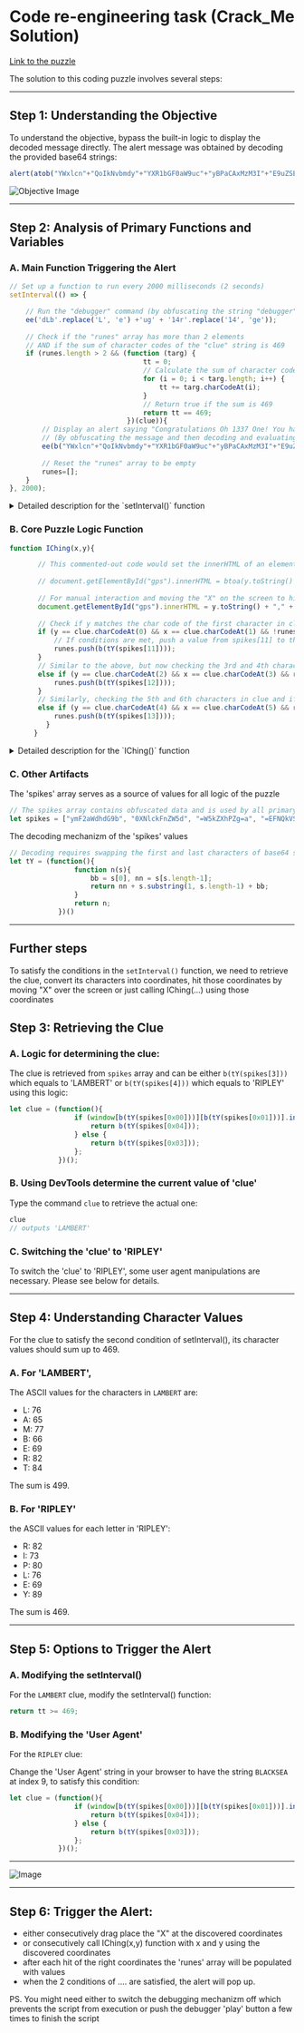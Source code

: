 # Code re-engineering task (Crack_Me Solution)

[Link to the puzzle](https://crackme.s3.amazonaws.com/crack_me_platinum.html)

The solution to this coding puzzle involves several steps:

---

## Step 1: Understanding the Objective
To understand the objective, bypass the built-in logic to display the decoded message directly. The alert message was obtained by decoding the provided base64 strings:

```javascript
alert(atob("YWxlcn"+"QoIkNvbmdy"+"YXR1bGF0aW9uc"+"yBPaCAxMzM3I"+"E9uZSEgWW91IGh"+"hdmUgZm91bmQgbXkg"+"dHJlYXN1cmUhIik="));
```

![Objective Image](https://github.com/otammato/crack_me_solution/assets/104728608/2a7669ff-78f0-4a50-a58a-ef593fb4abb7)

---

## Step 2: Analysis of Primary Functions and Variables

### A. Main Function Triggering the Alert

```javascript
// Set up a function to run every 2000 milliseconds (2 seconds)
setInterval(() => {

    // Run the "debugger" command (by obfuscating the string "debugger" and then evaluating it)
    ee('dLb'.replace('L', 'e') +'ug' + '14r'.replace('14', 'ge'));
    
    // Check if the "runes" array has more than 2 elements
    // AND if the sum of character codes of the "clue" string is 469
    if (runes.length > 2 && (function (targ) {
                                 tt = 0;
                                 // Calculate the sum of character codes
                                 for (i = 0; i < targ.length; i++) {
                                     tt += targ.charCodeAt(i);
                                 }
                                 // Return true if the sum is 469
                                 return tt == 469;
                             })(clue)){
        // Display an alert saying "Congratulations Oh 1337 One! You have found my treasure!"
        // (By obfuscating the message and then decoding and evaluating it)
        ee(b("YWxlcn"+"QoIkNvbmdy"+"YXR1bGF0aW9uc"+"yBPaCAxMzM3I"+"E9uZSEgWW91IGh"+"hdmUgZm91bmQgbXkg"+"dHJlYXN1cmUhIik="));
        
        // Reset the "runes" array to be empty
        runes=[];
    }
}, 2000);

```

<details markdown=1><summary markdown="span">Detailed description for the `setInterval()` function</summary>

 The `setInterval` function sets up a repeated action to be taken at a fixed interval. In this case, it's set to 2000 milliseconds (or 2 seconds). This means the provided function inside `setInterval` will execute every 2 seconds.
    
 #### a. `ee('dLb'.replace('L', 'e') +'ug' + '14r'.replace('14', 'ge'));`
 This line is obfuscating a string:
 
 - `'dLb'.replace('L', 'e')` results in the string "deb".
 - `'ug'` is just the string "ug".
 - `'14r'.replace('14', 'ge')` results in the string "ger".
 
 So, the final concatenated string is "debugger". This means the line translates to `ee("debugger")`. I also found out that `ee` is an alias for the `eval` function, this is a command to execute the "debugger" statement, which will pause execution in debugging tools like the Chrome DevTools.
 
 #### b. The `if` statement:
 
 This checks two conditions:
 
 i. `runes.length > 2`: This checks if the `runes` array has more than 2 elements.
 
 ii. `(function (targ) {...})(clue)`: This is an immediately-invoked function expression (IIFE). It receives `clue` as its argument (named `targ` inside the function). The function calculates the sum of the Unicode character codes of `targ` and checks if the sum equals 469.
 
 If both conditions are true, then:
 
 - The obfuscated string `b("YWxlcn"+"QoIkNvbmdy"+"YXR1bGF0aW9uc"+"yBPaCAxMzM3I"+"E9uZSEgWW91IGh"+"hdmUgZm91bmQgbXkg"+"dHJlYXN1cmUhIik=")` is decoded using function `b` (which is a variable for `atob`, responsible for decoding base64 strings) and then evaluated using `ee` (which is `eval`). The decoded string is: `alert("Congratulations Oh 1337 One! You have found my treasure!")`, which will show an alert box with this congratulatory message.
 
 - The `runes` array is reset to be empty with `runes=[]`.
 
 In summary, every 2 seconds, this script triggers a debugger, checks if certain conditions are met, and if they are, alerts the user that they've found a "treasure".

</details>

### B. Core Puzzle Logic Function

```javascript
function IChing(x,y){

       // This commented-out code would set the innerHTML of an element with id "gps" to a base64 encoded version of the coordinates x and y.
   
       // document.getElementById("gps").innerHTML = btoa(y.toString() + "," + x.toString()).replace("=", "\n\<br>\\n");
   
       // For manual interaction and moving the "X" on the screen to hit the coordinates, I set up the x and y coordinates to be displayed in the decoded format:
       document.getElementById("gps").innerHTML = y.toString() + "," + x.toString();
   
       // Check if y matches the char code of the first character in clue, x matches the char code of the second character in clue, and the runes array is currently empty.
       if (y == clue.charCodeAt(0) && x == clue.charCodeAt(1) && !runes.length){
           // If conditions are met, push a value from spikes[11] to the runes array
           runes.push(b(tY(spikes[11])));
       } 
       // Similar to the above, but now checking the 3rd and 4th characters in clue and if the runes array currently has 1 element.
       else if (y == clue.charCodeAt(2) && x == clue.charCodeAt(3) && runes.length == 1){
           runes.push(b(tY(spikes[12])));
       } 
       // Similarly, checking the 5th and 6th characters in clue and if the runes array currently has 2 elements.
       else if (y == clue.charCodeAt(4) && x == clue.charCodeAt(5) && runes.length == 2){
           runes.push(b(tY(spikes[13])));
         }
      }
```

<details markdown=1><summary markdown="span">Detailed description for the `IChing()` function</summary>

1. IChing takes in x and y as parameters and sets an HTML element with ID "gps" to display these coordinates.
2. The function then checks whether x and y match specific characters from the clue string and also ensures that the runes array has a specific length before making any operations:
- If y and x match the first two characters of clue and runes is empty, the function gets the 12th item from spikes, translates its Y position using the tY function, and then pushes its 'decoded' form (using function b) to the runes array.
- If y and x match the third and fourth characters of clue and runes has one item, a similar operation is performed but using the 13th item from spikes.
- If they match the fifth and sixth characters and runes has two items, the 14th item from spikes is used.

</details>

### C. Other Artifacts

The 'spikes' array serves as a source of values for all logic of the puzzle

```javascript
// The spikes array contains obfuscated data and is used by all primary functions
let spikes = ["ymF2aWdhdG9b", "0XNlckFnZW5d", "=W5kZXhPZg=a", "=EFNQkVSVA=T", "ZklQTEVU", "=UxERVJTT04Q", "=kxBQ0tTRUEQ", "yGlZ", "=2xlYXIY", "=2x1ZQ=Y", "52FuYXJY", "=WxwaGEY", "=mV0YQ=Y", "=2FtbWEZ"]
```

The decoding mechanizm of the 'spikes' values

```javascript
// Decoding requires swapping the first and last characters of base64 strings
let tY = (function(){
                function n(s){
                    bb = s[0], nn = s[s.length-1];
                    return nn + s.substring(1, s.length-1) + bb;
                }
                return n;
            })()
```

---

## Further steps

To satisfy the conditions in the `setInterval()` function, we need to retrieve the clue, convert its characters into coordinates, hit those coordinates by moving "X" over the screen or just calling IChing(...) using those coordinates

## Step 3: Retrieving the Clue

### A. Logic for determining the clue:

The clue is retrieved from `spikes` array and can be either `b(tY(spikes[3]))` which equals to 'LAMBERT' or `b(tY(spikes[4]))` which equals to 'RIPLEY' using this logic:

```javascript
let clue = (function(){
                if (window[b(tY(spikes[0x00]))][b(tY(spikes[0x01]))].indexOf(b(tY(spikes[0x06]))) == 9){
                    return b(tY(spikes[0x04]));
                } else {
                    return b(tY(spikes[0x03])); 
                }; 
            })();
```

### B. Using DevTools determine the current value of 'clue'

Type the command `clue` to retrieve the actual one:

```javascript
clue
// outputs 'LAMBERT'
```

### C. Switching the 'clue' to 'RIPLEY'

To switch the 'clue' to 'RIPLEY', some user agent manipulations are necessary. Please see below for details. 

---

## Step 4: Understanding Character Values

For the clue to satisfy the second condition of setInterval(), its character values should sum up to 469. 


### A. For 'LAMBERT', 

The ASCII values for the characters in `LAMBERT` are:

   - L: 76
   - A: 65
   - M: 77
   - B: 66
   - E: 69
   - R: 82
   - T: 84
     
The sum is 499.


### B. For 'RIPLEY'

the ASCII values for each letter in 'RIPLEY':

   - R: 82
   - I: 73
   - P: 80
   - L: 76
   - E: 69
   - Y: 89

The sum is 469.

---

## Step 5: Options to Trigger the Alert

### A. Modifying the setInterval()

For the `LAMBERT` clue, modify the setInterval() function:

```javascript
return tt >= 469;
```

### B. Modifying the 'User Agent'

For the `RIPLEY` clue:

Change the 'User Agent' string in your browser to have the string `BLACKSEA` at index 9, to satisfy this condition:

```javascript
let clue = (function(){
                if (window[b(tY(spikes[0x00]))][b(tY(spikes[0x01]))].indexOf(b(tY(spikes[0x06]))) == 9){
                    return b(tY(spikes[0x04]));
                } else {
                    return b(tY(spikes[0x03])); 
                }; 
            })();
```

---

![Image](https://github.com/otammato/crack_me_solution/assets/104728608/27ae99ce-755c-4f1b-a882-f2db61a81de5)


---

## Step 6: Trigger the Alert:
- either consecutively drag place the "X" at the discovered coordinates
- or consecutively call IChing(x,y) function with x and y using the discovered coordinates
- after each hit of the right coordinates the 'runes' array will be populated with values
- when the 2 conditions of .... are satisfied, the alert will pop up.

PS. You might need either to switch the debugging mechanizm off which prevents the script from execution or push the debugger 'play' button a few times to finish the script
